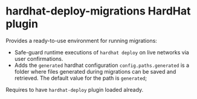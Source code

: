 # hardhat-deploy-migrations HardHat plugin

Provides a ready-to-use environment for running migrations:

- Safe-guard runtime executions of `hardhat deploy` on live networks via user confirmations.
- Adds the `generated` hardhat configuration `config.paths.generated` is a folder where files generated during migrations can be saved and retrieved. The default value for the path is `generated`;

Requires to have `hardhat-deploy` plugin loaded already.

